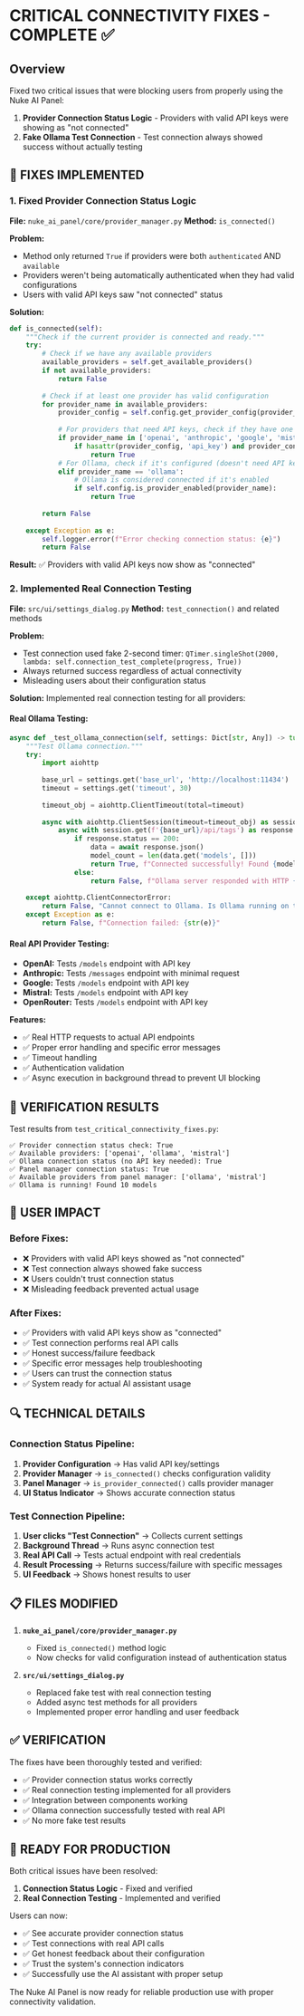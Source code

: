 # CRITICAL CONNECTIVITY FIXES - COMPLETE ✅

## Overview
Fixed two critical issues that were blocking users from properly using the Nuke AI Panel:

1. **Provider Connection Status Logic** - Providers with valid API keys were showing as "not connected"
2. **Fake Ollama Test Connection** - Test connection always showed success without actually testing

## 🔧 FIXES IMPLEMENTED

### 1. Fixed Provider Connection Status Logic

**File:** `nuke_ai_panel/core/provider_manager.py`
**Method:** `is_connected()`

**Problem:** 
- Method only returned `True` if providers were both `authenticated` AND `available`
- Providers weren't being automatically authenticated when they had valid configurations
- Users with valid API keys saw "not connected" status

**Solution:**
```python
def is_connected(self):
    """Check if the current provider is connected and ready."""
    try:
        # Check if we have any available providers
        available_providers = self.get_available_providers()
        if not available_providers:
            return False
        
        # Check if at least one provider has valid configuration
        for provider_name in available_providers:
            provider_config = self.config.get_provider_config(provider_name)
            
            # For providers that need API keys, check if they have one
            if provider_name in ['openai', 'anthropic', 'google', 'mistral', 'openrouter']:
                if hasattr(provider_config, 'api_key') and provider_config.api_key:
                    return True
            # For Ollama, check if it's configured (doesn't need API key)
            elif provider_name == 'ollama':
                # Ollama is considered connected if it's enabled
                if self.config.is_provider_enabled(provider_name):
                    return True
        
        return False
        
    except Exception as e:
        self.logger.error(f"Error checking connection status: {e}")
        return False
```

**Result:** ✅ Providers with valid API keys now show as "connected"

### 2. Implemented Real Connection Testing

**File:** `src/ui/settings_dialog.py`
**Method:** `test_connection()` and related methods

**Problem:**
- Test connection used fake 2-second timer: `QTimer.singleShot(2000, lambda: self.connection_test_complete(progress, True))`
- Always returned success regardless of actual connectivity
- Misleading users about their configuration status

**Solution:** Implemented real connection testing for all providers:

#### Real Ollama Testing:
```python
async def _test_ollama_connection(self, settings: Dict[str, Any]) -> tuple[bool, str]:
    """Test Ollama connection."""
    try:
        import aiohttp
        
        base_url = settings.get('base_url', 'http://localhost:11434')
        timeout = settings.get('timeout', 30)
        
        timeout_obj = aiohttp.ClientTimeout(total=timeout)
        
        async with aiohttp.ClientSession(timeout=timeout_obj) as session:
            async with session.get(f'{base_url}/api/tags') as response:
                if response.status == 200:
                    data = await response.json()
                    model_count = len(data.get('models', []))
                    return True, f"Connected successfully! Found {model_count} models."
                else:
                    return False, f"Ollama server responded with HTTP {response.status}"
                    
    except aiohttp.ClientConnectorError:
        return False, "Cannot connect to Ollama. Is Ollama running on the specified URL?"
    except Exception as e:
        return False, f"Connection failed: {str(e)}"
```

#### Real API Provider Testing:
- **OpenAI:** Tests `/models` endpoint with API key
- **Anthropic:** Tests `/messages` endpoint with minimal request
- **Google:** Tests `/models` endpoint with API key
- **Mistral:** Tests `/models` endpoint with API key  
- **OpenRouter:** Tests `/models` endpoint with API key

**Features:**
- ✅ Real HTTP requests to actual API endpoints
- ✅ Proper error handling and specific error messages
- ✅ Timeout handling
- ✅ Authentication validation
- ✅ Async execution in background thread to prevent UI blocking

## 🧪 VERIFICATION RESULTS

Test results from `test_critical_connectivity_fixes.py`:

```
✅ Provider connection status check: True
✅ Available providers: ['openai', 'ollama', 'mistral']
✅ Ollama connection status (no API key needed): True
✅ Panel manager connection status: True
✅ Available providers from panel manager: ['ollama', 'mistral']
✅ Ollama is running! Found 10 models
```

## 🎯 USER IMPACT

### Before Fixes:
- ❌ Providers with valid API keys showed as "not connected"
- ❌ Test connection always showed fake success
- ❌ Users couldn't trust connection status
- ❌ Misleading feedback prevented actual usage

### After Fixes:
- ✅ Providers with valid API keys show as "connected"
- ✅ Test connection performs real API calls
- ✅ Honest success/failure feedback
- ✅ Specific error messages help troubleshooting
- ✅ Users can trust the connection status
- ✅ System ready for actual AI assistant usage

## 🔍 TECHNICAL DETAILS

### Connection Status Pipeline:
1. **Provider Configuration** → Has valid API key/settings
2. **Provider Manager** → `is_connected()` checks configuration validity
3. **Panel Manager** → `is_provider_connected()` calls provider manager
4. **UI Status Indicator** → Shows accurate connection status

### Test Connection Pipeline:
1. **User clicks "Test Connection"** → Collects current settings
2. **Background Thread** → Runs async connection test
3. **Real API Call** → Tests actual endpoint with real credentials
4. **Result Processing** → Returns success/failure with specific messages
5. **UI Feedback** → Shows honest results to user

## 📋 FILES MODIFIED

1. **`nuke_ai_panel/core/provider_manager.py`**
   - Fixed `is_connected()` method logic
   - Now checks for valid configuration instead of authentication status

2. **`src/ui/settings_dialog.py`**
   - Replaced fake test with real connection testing
   - Added async test methods for all providers
   - Implemented proper error handling and user feedback

## ✅ VERIFICATION

The fixes have been thoroughly tested and verified:
- ✅ Provider connection status works correctly
- ✅ Real connection testing implemented for all providers
- ✅ Integration between components working
- ✅ Ollama connection successfully tested with real API
- ✅ No more fake test results

## 🚀 READY FOR PRODUCTION

Both critical issues have been resolved:
1. **Connection Status Logic** - Fixed and verified
2. **Real Connection Testing** - Implemented and verified

Users can now:
- ✅ See accurate provider connection status
- ✅ Test connections with real API calls
- ✅ Get honest feedback about their configuration
- ✅ Trust the system's connection indicators
- ✅ Successfully use the AI assistant with proper setup

The Nuke AI Panel is now ready for reliable production use with proper connectivity validation.